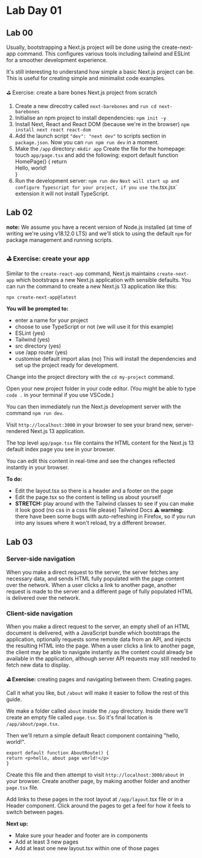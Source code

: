 # Lab Day 01

## Lab 00

Usually, bootstrapping a Next.js project will be done using the create-next-app command. This configures various tools including tailwind and ESLint for a smoother development experience.

It's still interesting to understand how simple a basic Next.js project can be. This is useful for creating simple and minimalist code examples.

⛳️ Exercise: create a bare bones Next.js project from scratch

1. Create a new direcotry called `next-barebones` and `run cd next-barebones`
2. Initialise an npm project to install dependencies: `npm init -y`
3. Install Next, React and React DOM (because we're in the browser) `npm install next react react-dom`
4. Add the launch script `"dev": "next dev"` to scripts section in `package.json`. Now you can `run npm run dev` in a moment.
5. Make the `/app` directory: `mkdir app`
   Create the file for the homepage: touch `app/page.tsx` and add the following:
   export default function HomePage() {
   return <div>Hello, world!</div>
   }
6. Run the development server: `npm run dev`
   `Next will start up and configure Typescript for your project, if you use the`.tsx.jsx` extension it will not install TypeScript.

## Lab 02

**note:** We assume you have a recent version of Node.js installed (at time of writing we're using v18.12.0 LTS) and we'll stick to using the default `npm` for package management and running scripts.

### ⛳️ Exercise: create your app

Similar to the `create-react-app` command, Next.js maintains `create-next-app` which bootstraps a new Next.js application with sensible defaults. You can run the command to create a new Next.js 13 application like this:

`npx create-next-app@latest`

**You will be prompted to:**

- enter a name for your project
- choose to use TypeScript or not (we will use it for this example)
- ESLint (yes)
- Tailwind (yes)
- src directory (yes)
- use /app router (yes)
- customise default import alias (no)
  This will install the dependencies and set up the project ready for development.

Change into the project directory with the `cd my-project` command.

Open your new project folder in your code editor. (You might be able to type `code .` in your terminal if you use VSCode.)

You can then immediately run the Next.js development server with the command `npm run dev`.

Visit `http://localhost:3000` in your browser to see your brand new, server-rendered Next.js 13 application.

The top level `app/page.tsx` file contains the HTML content for the Next.js 13 default index page you see in your browser.

You can edit this content in real-time and see the changes reflected instantly in your browser.

**To do:**

- Edit the layout.tsx so there is a header and a footer on the page
- Edit the page.tsx so the content is telling us about yourself
- **STRETCH:** play around with the Tailwind classes to see if you can make it look good (no css in a csss file please) Tailwind Docs
  **⚠️ warning:** there have been some bugs with auto-refreshing in Firefox, so if you run into any issues where it won't reload, try a different browser.

## Lab 03

### Server-side navigation

When you make a direct request to the server, the server fetches any necessary data, and sends HTML fully populated with the page content over the network. When a user clicks a link to another page, another request is made to the server and a different page of fully populated HTML is delivered over the network.

### Client-side navigation

When you make a direct request to the server, an empty shell of an HTML document is delivered, with a JavaScript bundle which bootstraps the application, optionally requests some remote data from an API, and injects the resulting HTML into the page. When a user clicks a link to another page, the client may be able to navigate instantly as the content could already be available in the application, although server API requests may still needed to fetch new data to display.

**⛳️ Exercise:** creating pages and navigating between them.
Creating pages.

Call it what you like, but `/about` will make it easier to follow the rest of this guide.

We make a folder called `about` inside the `/app` directory. Inside there we'll create an empty file called `page.tsx`. So it's final location is `/app/about/page.tsx`.

Then we'll return a simple default React component containing "hello, world!".

    export default function AboutRoute() {
    return <p>hello, about page world!</p>
    }

Create this file and then attempt to visit `http://localhost:3000/about` in your browser. Create another page, by making another folder and another `page.tsx` file.

Add links to these pages in the root layout at `/app/layout`.tsx file or in a Header component. Click around the pages to get a feel for how it feels to switch between pages.

**Next up:**

- Make sure your header and footer are in components
- Add at least 3 new pages
- Add at least one new layout.tsx within one of those pages
